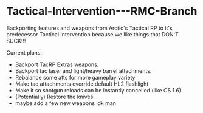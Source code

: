 # Tactical-Intervention---RMC-Branch
Backporting features and weapons from Arctic's Tactical RP to it's predecessor Tactical Intervention because we like things that DON'T SUCK!!!

Current plans:
- Backport TacRP Extras weapons.
- Backport tac laser and light/heavy barrel attachments.
- Rebalance some atts for more gameplay variety
- Make tac attachments override default HL2 flashlight
- Make it so shotgun reloads can be instantly cancelled (like CS 1.6)
- (Potentially) Restore the knives.
- maybe add a few new weapons idk man
